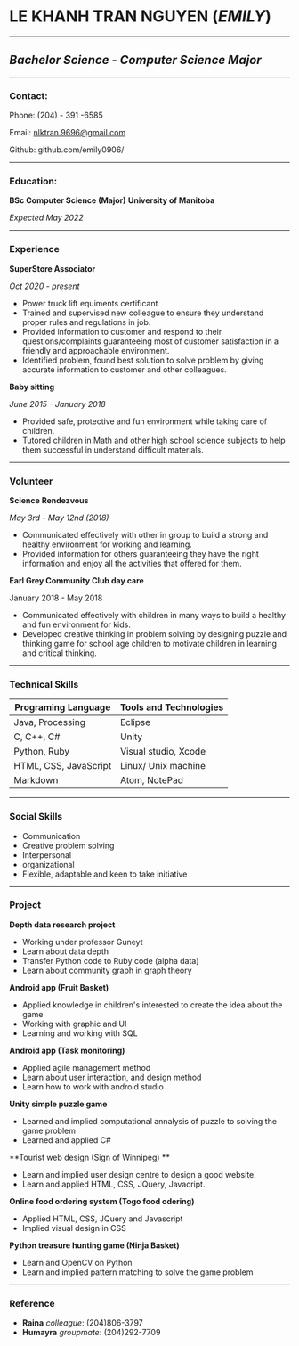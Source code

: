 # **LE KHANH TRAN NGUYEN** (*EMILY*)

-----------------------------------------------------
## *Bachelor Science - Computer Science Major*

-------------------------------------------------
###  **Contact:**
Phone: (204) - 391 -6585

Email: nlktran.9696@gmail.com

Github: github.com/emily0906/

------------------------------------------------

### **Education:**
**BSc Computer Science (Major)**
**University of Manitoba**

*Expected May 2022*

----------------------------------

### **Experience**
**SuperStore Associator**

*Oct 2020 - present*
* Power truck lift equiments certificant
* Trained and supervised new colleague to ensure they understand proper rules and regulations in job.
* Provided information to customer and respond to their questions/complaints guaranteeing most of customer satisfaction in a friendly and approachable environment.
* Identified problem, found best solution to solve problem by giving accurate information to customer and other colleagues.

**Baby sitting**

*June 2015 - January 2018*
* Provided safe, protective and fun environment while taking care of children.
* Tutored children in Math and other high school science subjects to help them successful in understand difficult materials.

--------------------------------------------

### **Volunteer**
**Science Rendezvous**

*May 3rd - May 12nd (2018)*
* Communicated effectively with other in group to build a strong and healthy environment for working and learning.
* Provided information for others guaranteeing they have the right information and enjoy all the activities that offered for them.

**Earl Grey Community Club day care**

January 2018 - May 2018
* Communicated effectively with children in many ways to build a healthy and fun environment for kids.
* Developed creative thinking in problem solving by designing puzzle and thinking game for school age children to motivate children in learning and critical thinking.

-----------------------------------

### **Technical Skills**

**Programing Language** | **Tools and Technologies**
------------------------|--------------------------
Java, Processing | Eclipse
 C, C++, C#| Unity
Python, Ruby|Visual studio, Xcode
HTML, CSS, JavaScript| Linux/ Unix machine
Markdown| Atom, NotePad


----------------------------------

### **Social Skills**
* Communication
* Creative problem solving
* Interpersonal
* organizational
* Flexible, adaptable and keen to take initiative

-----------------------------------

### Project
**Depth data research project**
* Working under professor Guneyt
* Learn about data depth
* Transfer Python code to Ruby code (alpha data)
* Learn about community graph in graph theory

**Android app (Fruit Basket)**
* Applied knowledge in children's interested to create the idea about the game
* Working with graphic and UI
* Learning and working with SQL

**Android app (Task monitoring)**
* Applied agile management method
* Learn about user interaction, and design method
* Learn how to work with android studio

**Unity simple puzzle game**
* Learned and implied computational annalysis of puzzle to solving the game problem
* Learned and applied C#

**Tourist web design (Sign of Winnipeg) **
* Learn and implied user design centre to design a good website.
* Learn and applied HTML, CSS, JQuery, Javacript.

**Online food ordering system (Togo food odering)**
* Applied HTML, CSS, JQuery and Javascript
* Implied visual design in CSS

**Python treasure hunting game (Ninja Basket)**
* Learn and OpenCV on Python
* Learn and implied pattern matching to solve the game problem

-----------------------------------
### Reference
* **Raina** *colleague*: (204)806-3797
* **Humayra** *groupmate*: (204)292-7709
